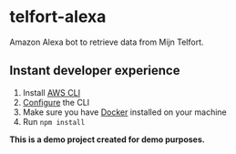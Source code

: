 # telfort-alexa
Amazon Alexa bot to retrieve data from Mijn Telfort.

## Instant developer experience
1. Install [AWS CLI](https://docs.aws.amazon.com/cli/latest/userguide/installing.html)
2. [Configure](https://docs.aws.amazon.com/cli/latest/userguide/cli-chap-getting-started.html) the CLI
3. Make sure you have [Docker](https://www.docker.com/) installed on your machine
4. Run `npm install`

**This is a demo project created for demo purposes.**
